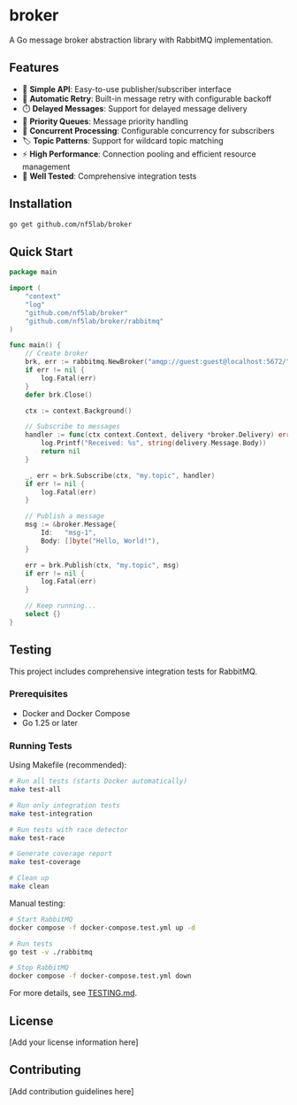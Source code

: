 # broker

A Go message broker abstraction library with RabbitMQ implementation.

## Features

- 🚀 **Simple API**: Easy-to-use publisher/subscriber interface
- 🔄 **Automatic Retry**: Built-in message retry with configurable backoff
- ⏱️ **Delayed Messages**: Support for delayed message delivery
- 🎯 **Priority Queues**: Message priority handling
- 🔌 **Concurrent Processing**: Configurable concurrency for subscribers
- 🏷️ **Topic Patterns**: Support for wildcard topic matching
- ⚡ **High Performance**: Connection pooling and efficient resource management
- 🧪 **Well Tested**: Comprehensive integration tests

## Installation

```bash
go get github.com/nf5lab/broker
```

## Quick Start

```go
package main

import (
    "context"
    "log"
    "github.com/nf5lab/broker"
    "github.com/nf5lab/broker/rabbitmq"
)

func main() {
    // Create broker
    brk, err := rabbitmq.NewBroker("amqp://guest:guest@localhost:5672/", "my-exchange")
    if err != nil {
        log.Fatal(err)
    }
    defer brk.Close()

    ctx := context.Background()

    // Subscribe to messages
    handler := func(ctx context.Context, delivery *broker.Delivery) error {
        log.Printf("Received: %s", string(delivery.Message.Body))
        return nil
    }

    _, err = brk.Subscribe(ctx, "my.topic", handler)
    if err != nil {
        log.Fatal(err)
    }

    // Publish a message
    msg := &broker.Message{
        Id:   "msg-1",
        Body: []byte("Hello, World!"),
    }

    err = brk.Publish(ctx, "my.topic", msg)
    if err != nil {
        log.Fatal(err)
    }

    // Keep running...
    select {}
}
```

## Testing

This project includes comprehensive integration tests for RabbitMQ.

### Prerequisites

- Docker and Docker Compose
- Go 1.25 or later

### Running Tests

Using Makefile (recommended):

```bash
# Run all tests (starts Docker automatically)
make test-all

# Run only integration tests
make test-integration

# Run tests with race detector
make test-race

# Generate coverage report
make test-coverage

# Clean up
make clean
```

Manual testing:

```bash
# Start RabbitMQ
docker compose -f docker-compose.test.yml up -d

# Run tests
go test -v ./rabbitmq

# Stop RabbitMQ
docker compose -f docker-compose.test.yml down
```

For more details, see [TESTING.md](TESTING.md).

## License

[Add your license information here]

## Contributing

[Add contribution guidelines here]